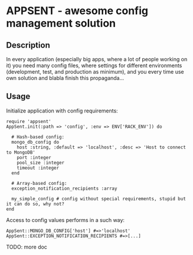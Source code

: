 APPSENT - awesome config management solution
============================================

Description
-----------

In every application (especially big apps, where a lot of people working on it) you need
many config files, where settings for different environments (development, test, and production as minimum),
and you every time use own solution and blabla finish this propaganda...

Usage
-----

Initialize application with config requirements:

	require 'appsent'
	AppSent.init(:path => 'config', :env => ENV['RACK_ENV']) do

	  # Hash-based config:
	  mongo_db_config do
	    host :string, :default => 'localhost', :desc => 'Host to connect to MongoDB'
	    port :integer
	    pool_size :integer
	    timeout :integer
	  end

	  # Array-based config:
	  exception_notification_recipients :array

	  my_simple_config # config without special requirements, stupid but it can do so, why not?
	end

Access to config values performs in a such way:

	AppSent::MONGO_DB_CONFIG['host'] #=>'localhost'
	AppSent::EXCEPTION_NOTIFICATION_RECIPIENTS #=>[...]

TODO: more doc
